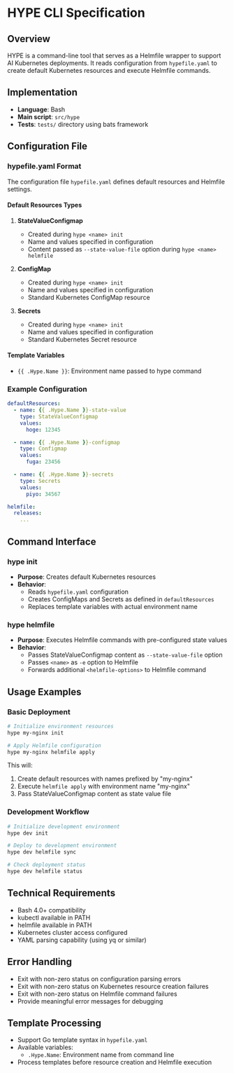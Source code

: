 # HYPE CLI Specification

## Overview

HYPE is a command-line tool that serves as a Helmfile wrapper to support AI Kubernetes deployments. It reads configuration from `hypefile.yaml` to create default Kubernetes resources and execute Helmfile commands.

## Implementation

- **Language**: Bash
- **Main script**: `src/hype`
- **Tests**: `tests/` directory using bats framework

## Configuration File

### hypefile.yaml Format

The configuration file `hypefile.yaml` defines default resources and Helmfile settings.

#### Default Resources Types

1. **StateValueConfigmap**
   - Created during `hype <name> init`
   - Name and values specified in configuration
   - Content passed as `--state-value-file` option during `hype <name> helmfile`

2. **ConfigMap**
   - Created during `hype <name> init`
   - Name and values specified in configuration
   - Standard Kubernetes ConfigMap resource

3. **Secrets**
   - Created during `hype <name> init`
   - Name and values specified in configuration
   - Standard Kubernetes Secret resource

#### Template Variables

- `{{ .Hype.Name }}`: Environment name passed to hype command

### Example Configuration

```yaml
defaultResources:
  - name: {{ .Hype.Name }}-state-value
    type: StateValueConfigmap
    values:
      hoge: 12345

  - name: {{ .Hype.Name }}-configmap
    type: Configmap
    values:
      fuga: 23456

  - name: {{ .Hype.Name }}-secrets
    type: Secrets
    values:
      piyo: 34567

helmfile:
  releases:
    ...
```

## Command Interface

### hype <name> init

- **Purpose**: Creates default Kubernetes resources
- **Behavior**: 
  - Reads `hypefile.yaml` configuration
  - Creates ConfigMaps and Secrets as defined in `defaultResources`
  - Replaces template variables with actual environment name

### hype <name> helmfile <helmfile-options>

- **Purpose**: Executes Helmfile commands with pre-configured state values
- **Behavior**:
  - Passes StateValueConfigmap content as `--state-value-file` option
  - Passes `<name>` as `-e` option to Helmfile
  - Forwards additional `<helmfile-options>` to Helmfile command

## Usage Examples

### Basic Deployment

```bash
# Initialize environment resources
hype my-nginx init

# Apply Helmfile configuration
hype my-nginx helmfile apply
```

This will:
1. Create default resources with names prefixed by "my-nginx"
2. Execute `helmfile apply` with environment name "my-nginx"
3. Pass StateValueConfigmap content as state value file

### Development Workflow

```bash
# Initialize development environment
hype dev init

# Deploy to development environment
hype dev helmfile sync

# Check deployment status
hype dev helmfile status
```

## Technical Requirements

- Bash 4.0+ compatibility
- kubectl available in PATH
- helmfile available in PATH
- Kubernetes cluster access configured
- YAML parsing capability (using yq or similar)

## Error Handling

- Exit with non-zero status on configuration parsing errors
- Exit with non-zero status on Kubernetes resource creation failures
- Exit with non-zero status on Helmfile command failures
- Provide meaningful error messages for debugging

## Template Processing

- Support Go template syntax in `hypefile.yaml`
- Available variables:
  - `.Hype.Name`: Environment name from command line
- Process templates before resource creation and Helmfile execution